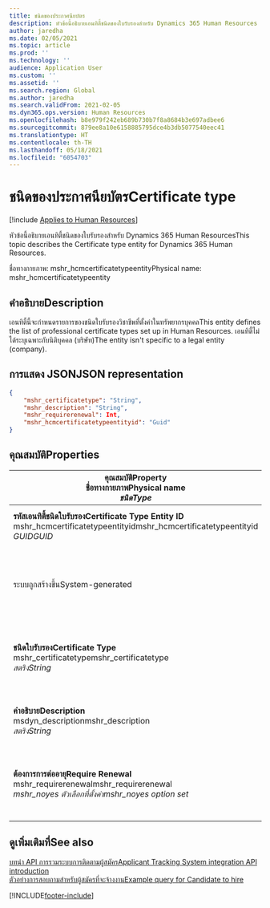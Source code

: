 ```yaml
---
title: ชนิดของประกาศนียบัตร
description: หัวข้อนี้อธิบายเอนทิตี้ชนิดของใบรับรองสำหรับ Dynamics 365 Human Resources
author: jaredha
ms.date: 02/05/2021
ms.topic: article
ms.prod: ''
ms.technology: ''
audience: Application User
ms.custom: ''
ms.assetid: ''
ms.search.region: Global
ms.author: jaredha
ms.search.validFrom: 2021-02-05
ms.dyn365.ops.version: Human Resources
ms.openlocfilehash: b8e979f242eb689b730b7f8a8684b3e697adbee6
ms.sourcegitcommit: 879ee8a10e6158885795dce4b3db5077540eec41
ms.translationtype: HT
ms.contentlocale: th-TH
ms.lasthandoff: 05/18/2021
ms.locfileid: "6054703"
---
```

# <a name="certificate-type"></a><span data-ttu-id="53fa5-103">ชนิดของประกาศนียบัตร</span><span class="sxs-lookup"><span data-stu-id="53fa5-103">Certificate type</span></span>

[!include [Applies to Human Resources](../includes/applies-to-hr.md)]

<span data-ttu-id="53fa5-104">หัวข้อนี้อธิบายเอนทิตี้ชนิดของใบรับรองสำหรับ Dynamics 365 Human Resources</span><span class="sxs-lookup"><span data-stu-id="53fa5-104">This topic describes the Certificate type entity for Dynamics 365 Human Resources.</span></span>

<span data-ttu-id="53fa5-105">ชื่อทางกายภาพ: mshr_hcmcertificatetypeentity</span><span class="sxs-lookup"><span data-stu-id="53fa5-105">Physical name: mshr_hcmcertificatetypeentity</span></span>

## <a name="description"></a><span data-ttu-id="53fa5-106">คำอธิบาย</span><span class="sxs-lookup"><span data-stu-id="53fa5-106">Description</span></span>

<span data-ttu-id="53fa5-107">เอนทิตี้นี้จะกําหนดรายการของชนิดใบรับรองวิชาชีพที่ตั้งค่าในทรัพยากรบุคคล</span><span class="sxs-lookup"><span data-stu-id="53fa5-107">This entity defines the list of professional certificate types set up in Human Resources.</span></span> <span data-ttu-id="53fa5-108">เอนทิตี้ไม่ได้ระบุเฉพาะกับนิติบุคคล (บริษัท)</span><span class="sxs-lookup"><span data-stu-id="53fa5-108">The entity isn't specific to a legal entity (company).</span></span>

## <a name="json-representation"></a><span data-ttu-id="53fa5-109">การแสดง JSON</span><span class="sxs-lookup"><span data-stu-id="53fa5-109">JSON representation</span></span>

```json
{
    "mshr_certificatetype": "String",
    "mshr_description": "String",
    "mshr_requirerenewal": Int,
    "mshr_hcmcertificatetypeentityid": "Guid"
}
```

## <a name="properties"></a><span data-ttu-id="53fa5-110">คุณสมบัติ</span><span class="sxs-lookup"><span data-stu-id="53fa5-110">Properties</span></span>

| <span data-ttu-id="53fa5-111">คุณสมบัติ</span><span class="sxs-lookup"><span data-stu-id="53fa5-111">Property</span></span><br><span data-ttu-id="53fa5-112">**ชื่อทางกายภาพ**</span><span class="sxs-lookup"><span data-stu-id="53fa5-112">**Physical name**</span></span><br><span data-ttu-id="53fa5-113">**_ชนิด_**</span><span class="sxs-lookup"><span data-stu-id="53fa5-113">**_Type_**</span></span> | <span data-ttu-id="53fa5-114">ใช้</span><span class="sxs-lookup"><span data-stu-id="53fa5-114">Use</span></span> | <span data-ttu-id="53fa5-115">คำอธิบาย</span><span class="sxs-lookup"><span data-stu-id="53fa5-115">Description</span></span> |
| --- | --- | --- |
| <span data-ttu-id="53fa5-116">**รหัสเอนทิตี้ชนิดใบรับรอง**</span><span class="sxs-lookup"><span data-stu-id="53fa5-116">**Certificate Type Entity ID**</span></span><br><span data-ttu-id="53fa5-117">mshr_hcmcertificatetypeentityid</span><span class="sxs-lookup"><span data-stu-id="53fa5-117">mshr_hcmcertificatetypeentityid</span></span><br><span data-ttu-id="53fa5-118">*GUID*</span><span class="sxs-lookup"><span data-stu-id="53fa5-118">*GUID*</span></span> | <span data-ttu-id="53fa5-119">อ่านอย่างเดียว</span><span class="sxs-lookup"><span data-stu-id="53fa5-119">Read-only</span></span><br><span data-ttu-id="53fa5-120">จำเป็นต้องระบุ</span><span class="sxs-lookup"><span data-stu-id="53fa5-120">Required</span></span> 
<span data-ttu-id="53fa5-121">ระบบถูกสร้างขึ้น</span><span class="sxs-lookup"><span data-stu-id="53fa5-121">System-generated</span></span> | <span data-ttu-id="53fa5-122">ตัวระบุหลักที่ไม่ซ้ำกันสำหรับชนิดใบรับรอง</span><span class="sxs-lookup"><span data-stu-id="53fa5-122">Unique primary identifier for the certificate type.</span></span> |
| <span data-ttu-id="53fa5-123">**ชนิดใบรับรอง**</span><span class="sxs-lookup"><span data-stu-id="53fa5-123">**Certificate Type**</span></span><br><span data-ttu-id="53fa5-124">mshr_certificatetype</span><span class="sxs-lookup"><span data-stu-id="53fa5-124">mshr_certificatetype</span></span><br><span data-ttu-id="53fa5-125">*สตริง*</span><span class="sxs-lookup"><span data-stu-id="53fa5-125">*String*</span></span> | <span data-ttu-id="53fa5-126">อ่าน/เขียน</span><span class="sxs-lookup"><span data-stu-id="53fa5-126">Read/write</span></span><br><span data-ttu-id="53fa5-127">จำเป็นต้องระบุ</span><span class="sxs-lookup"><span data-stu-id="53fa5-127">Required</span></span> | <span data-ttu-id="53fa5-128">ตัวระบุของผู้ใช้สามารถอ่านได้ที่ไม่ซ้ำกันสำหรับชนิดใบรับรอง</span><span class="sxs-lookup"><span data-stu-id="53fa5-128">Unique user-readable identifier for the certificate type.</span></span> |
| <span data-ttu-id="53fa5-129">**คำอธิบาย**</span><span class="sxs-lookup"><span data-stu-id="53fa5-129">**Description**</span></span><br><span data-ttu-id="53fa5-130">msdyn_description</span><span class="sxs-lookup"><span data-stu-id="53fa5-130">mshr_description</span></span><br><span data-ttu-id="53fa5-131">*สตริง*</span><span class="sxs-lookup"><span data-stu-id="53fa5-131">*String*</span></span> | <span data-ttu-id="53fa5-132">อ่าน/เขียน</span><span class="sxs-lookup"><span data-stu-id="53fa5-132">Read/write</span></span><br><span data-ttu-id="53fa5-133">จำเป็นต้องระบุ</span><span class="sxs-lookup"><span data-stu-id="53fa5-133">Required</span></span> | <span data-ttu-id="53fa5-134">คำอธิบายของชนิดใบรับรอง</span><span class="sxs-lookup"><span data-stu-id="53fa5-134">Description of the certificate type.</span></span> |
| <span data-ttu-id="53fa5-135">**ต้องการการต่ออายุ**</span><span class="sxs-lookup"><span data-stu-id="53fa5-135">**Require Renewal**</span></span><br><span data-ttu-id="53fa5-136">mshr_requirerenewal</span><span class="sxs-lookup"><span data-stu-id="53fa5-136">mshr_requirerenewal</span></span><br><span data-ttu-id="53fa5-137">*mshr_noyes ตัวเลือกที่ตั้งค่า*</span><span class="sxs-lookup"><span data-stu-id="53fa5-137">*mshr_noyes option set*</span></span> | <span data-ttu-id="53fa5-138">อ่าน/เขียน</span><span class="sxs-lookup"><span data-stu-id="53fa5-138">Read/write</span></span><br><span data-ttu-id="53fa5-139">ไม่จำเป็นต้องระบุ</span><span class="sxs-lookup"><span data-stu-id="53fa5-139">Optional</span></span> | <span data-ttu-id="53fa5-140">ระบุว่าการต่ออายุจำเป็นสำหรับใบรับรองหรือไม่</span><span class="sxs-lookup"><span data-stu-id="53fa5-140">Indicates whether renewal is required for the certificate.</span></span> |

## <a name="see-also"></a><span data-ttu-id="53fa5-141">ดูเพิ่มเติมที่</span><span class="sxs-lookup"><span data-stu-id="53fa5-141">See also</span></span>

[<span data-ttu-id="53fa5-142">บทนํา API การรวมระบบการติดตามผู้สมัคร</span><span class="sxs-lookup"><span data-stu-id="53fa5-142">Applicant Tracking System integration API introduction</span></span>](hr-admin-integration-ats-api-introduction.md)<br>
[<span data-ttu-id="53fa5-143">ตัวอย่างการสอบถามสำหรับผู้สมัครที่จะจ้างงาน</span><span class="sxs-lookup"><span data-stu-id="53fa5-143">Example query for Candidate to hire</span></span>](hr-admin-integration-ats-api-candidate-to-hire-example-query.md)



[!INCLUDE[footer-include](../includes/footer-banner.md)]